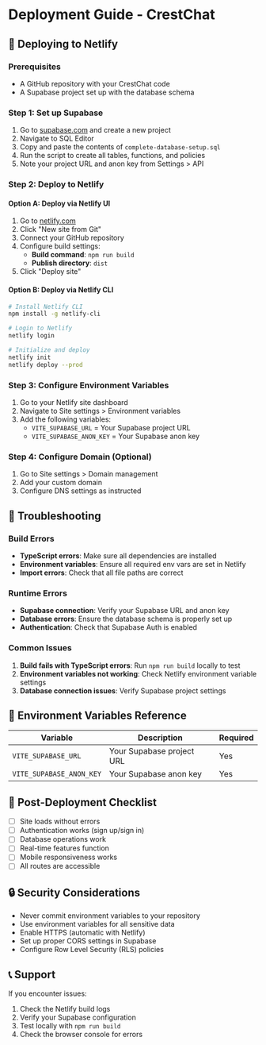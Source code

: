 # Deployment Guide - CrestChat

## 🚀 Deploying to Netlify

### Prerequisites
- A GitHub repository with your CrestChat code
- A Supabase project set up with the database schema

### Step 1: Set up Supabase
1. Go to [supabase.com](https://supabase.com) and create a new project
2. Navigate to SQL Editor
3. Copy and paste the contents of `complete-database-setup.sql`
4. Run the script to create all tables, functions, and policies
5. Note your project URL and anon key from Settings > API

### Step 2: Deploy to Netlify

#### Option A: Deploy via Netlify UI
1. Go to [netlify.com](https://netlify.com)
2. Click "New site from Git"
3. Connect your GitHub repository
4. Configure build settings:
   - **Build command**: `npm run build`
   - **Publish directory**: `dist`
5. Click "Deploy site"

#### Option B: Deploy via Netlify CLI
```bash
# Install Netlify CLI
npm install -g netlify-cli

# Login to Netlify
netlify login

# Initialize and deploy
netlify init
netlify deploy --prod
```

### Step 3: Configure Environment Variables
1. Go to your Netlify site dashboard
2. Navigate to Site settings > Environment variables
3. Add the following variables:
   - `VITE_SUPABASE_URL` = Your Supabase project URL
   - `VITE_SUPABASE_ANON_KEY` = Your Supabase anon key

### Step 4: Configure Domain (Optional)
1. Go to Site settings > Domain management
2. Add your custom domain
3. Configure DNS settings as instructed

## 🔧 Troubleshooting

### Build Errors
- **TypeScript errors**: Make sure all dependencies are installed
- **Environment variables**: Ensure all required env vars are set in Netlify
- **Import errors**: Check that all file paths are correct

### Runtime Errors
- **Supabase connection**: Verify your Supabase URL and anon key
- **Database errors**: Ensure the database schema is properly set up
- **Authentication**: Check that Supabase Auth is enabled

### Common Issues
1. **Build fails with TypeScript errors**: Run `npm run build` locally to test
2. **Environment variables not working**: Check Netlify environment variable settings
3. **Database connection issues**: Verify Supabase project settings

## 📝 Environment Variables Reference

| Variable | Description | Required |
|----------|-------------|----------|
| `VITE_SUPABASE_URL` | Your Supabase project URL | Yes |
| `VITE_SUPABASE_ANON_KEY` | Your Supabase anon key | Yes |

## 🎯 Post-Deployment Checklist

- [ ] Site loads without errors
- [ ] Authentication works (sign up/sign in)
- [ ] Database operations work
- [ ] Real-time features function
- [ ] Mobile responsiveness works
- [ ] All routes are accessible

## 🔒 Security Considerations

- Never commit environment variables to your repository
- Use environment variables for all sensitive data
- Enable HTTPS (automatic with Netlify)
- Set up proper CORS settings in Supabase
- Configure Row Level Security (RLS) policies

## 📞 Support

If you encounter issues:
1. Check the Netlify build logs
2. Verify your Supabase configuration
3. Test locally with `npm run build`
4. Check the browser console for errors
